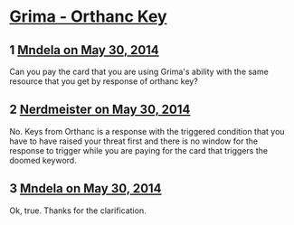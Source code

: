 # [Grima - Orthanc Key](https://community.fantasyflightgames.com/topic/107557-grima-orthanc-key/)

## 1 [Mndela on May 30, 2014](https://community.fantasyflightgames.com/topic/107557-grima-orthanc-key/?do=findComment&comment=1103274)

Can you pay the card that you are using Grima's ability with the same resource that you get by response of orthanc key?

## 2 [Nerdmeister on May 30, 2014](https://community.fantasyflightgames.com/topic/107557-grima-orthanc-key/?do=findComment&comment=1103298)

No. Keys from Orthanc is a response with the triggered condition that you have to have raised your threat first and there is no window for the response to trigger while you are paying for the card that triggers the doomed keyword.

## 3 [Mndela on May 30, 2014](https://community.fantasyflightgames.com/topic/107557-grima-orthanc-key/?do=findComment&comment=1103304)

Ok, true. Thanks for the clarification.

